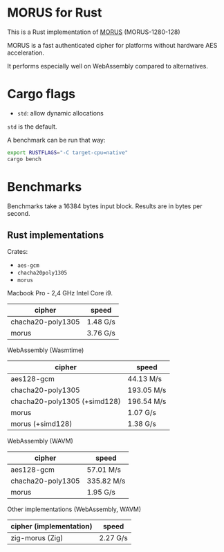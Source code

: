 # MORUS for Rust

This is a Rust implementation of
[MORUS](https://competitions.cr.yp.to/round3/morusv2.pdf) (MORUS-1280-128)

MORUS is a fast authenticated cipher for platforms without hardware AES acceleration.

It performs especially well on WebAssembly compared to alternatives.

# Cargo flags

- `std`: allow dynamic allocations

`std` is the default.

A benchmark can be run that way:

```sh
export RUSTFLAGS="-C target-cpu=native"
cargo bench
```

# Benchmarks

Benchmarks take a 16384 bytes input block. Results are in bytes per second.

## Rust implementations

Crates:

- `aes-gcm`
- `chacha20poly1305`
- `morus`

Macbook Pro - 2,4 GHz Intel Core i9.

| cipher            | speed    |
| ----------------- | -------- |
| chacha20-poly1305 | 1.48 G/s |
| morus             | 3.76 G/s |

WebAssembly (Wasmtime)

| cipher                       | speed      |
| ---------------------------- | ---------- |
| aes128-gcm                   | 44.13 M/s  |
| chacha20-poly1305            | 193.05 M/s |
| chacha20-poly1305 (+simd128) | 196.54 M/s |
| morus                        | 1.07 G/s   |
| morus (+simd128)             | 1.38 G/s   |

WebAssembly (WAVM)

| cipher            | speed      |
| ----------------- | ---------- |
| aes128-gcm        | 57.01 M/s  |
| chacha20-poly1305 | 335.82 M/s |
| morus             | 1.95 G/s   |

Other implementations (WebAssembly, WAVM)

| cipher (implementation) | speed    |
| ----------------------- | -------- |
| zig-morus (Zig)         | 2.27 G/s |

